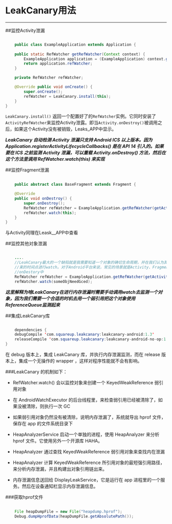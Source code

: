 LeakCanary用法
===========
***


##监控Activity泄漏

``` java

	public class ExampleApplication extends Application {
	
    public static RefWatcher getRefWatcher(Context context) {
        ExampleApplication application = (ExampleApplication) context.getApplicationContext();
        return application.refWatcher;
    }

    private RefWatcher refWatcher;

    @Override public void onCreate() {
        super.onCreate();
        refWatcher = LeakCanary.install(this);
    }
}
```



`LeakCanary.install()` 返回一个配置好了的`RefWatcher`实例。它同时安装了`ActivityRefWatcher`来监控Activity泄露。即当`Activity.onDestroy()`被调用之后，如果这个Activity没有被销毁，Leaks_APP中显示。


___LeakCanary 自动检测 Activity 泄漏只支持 Android ICS 以上版本。因为Application.registerActivityLifecycleCallbacks() 是在 API 14 引入的。如果要在 ICS 之前监测 Activity 泄漏，可以重载 Activity.onDestroy() 方法，然后在这个方法里调用 RefWatcher.watch(this) 来实现___




##监控Fragment泄漏

``` java
	
	public abstract class BaseFragment extends Fragment {

    @Override 
    public void onDestroy() {
        super.onDestroy();
        RefWatcher refWatcher = ExampleApplication.getRefWatcher(getActivity());
        refWatcher.watch(this);
    }
}
```

与Activity同理在Leask__APP中查看

##监控其他对象泄漏

``` java

	....
	//LeakCanary最大的一个缺陷就是我需要知道一个对象的确切生命周期，并在我们认为其生命周期应结
	//束的时间点进行watch。对于Android平台来说，常见的场景就是Activity、Fragment等对象的
	//onDestory中
    RefWatcher refWatcher = ExampleApplication.getRefWatcher(getActivity());
    refWatcher.watch(someObjNeedGced);
```

___这里解释为啥LeakCanary在进行内存泄漏时需要手动调用watch去监测一个对象，因为我们需要一个合适的时机去用一个弱引用把这个对象使用ReferenceQueue监测起来___




##集成LeakCanary库

``` java

	dependencies {
    debugCompile 'com.squareup.leakcanary:leakcanary-android:1.3'
    releaseCompile 'com.squareup.leakcanary:leakcanary-android-no-op:1.3'
}

```

在 debug 版本上，集成 LeakCanary 库，并执行内存泄漏监测，而在 release 版本上，集成一个无操作的 wrapper ，这样对程序性能就不会有影响。


###LeakCanary 的机制如下：

* RefWatcher.watch() 会以监控对象来创建一个 KeyedWeakReference 弱引用对象

* 在 AndroidWatchExecutor 的后台线程里，来检查弱引用已经被清除了，如果没被清除，则执行一次 GC

* 如果弱引用对象仍然没有被清除，说明内存泄漏了，系统就导出 hprof 文件，保存在 app 的文件系统目录下

* HeapAnalyzerService 启动一个单独的进程，使用 HeapAnalyzer 来分析 hprof 文件。它使用另外一个开源库 HAHA。

* HeapAnalyzer 通过查找 KeyedWeakReference 弱引用对象来查找内在泄漏

* HeapAnalyzer 计算 KeyedWeakReference 所引用对象的最短强引用路径，来分析内存泄漏，并且构建出对象引用链出来。

* 内存泄漏信息送回给 DisplayLeakService，它是运行在 app 进程里的一个服务。然后在设备通知栏显示内存泄漏信息。


###获取hprof文件

``` java 
	
	File heapDumpFile = new File("heapdump.hprof");
	Debug.dumpHprofData(heapDumpFile.getAbsolutePath());
```
